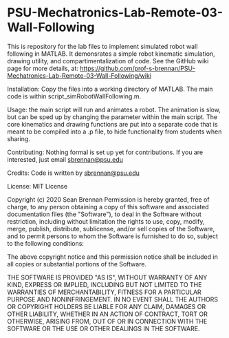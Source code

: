 # PSU-Mechatronics-Lab-Remote-03-Wall-Following
This is repository for the lab files to implement simulated robot wall following in MATLAB. It demonsrates a simple robot kinematic simulation, drawing utility, and compartimentalization of code.
See the GitHub wiki page for more details, at: 
https://github.com/prof-s-brennan/PSU-Mechatronics-Lab-Remote-03-Wall-Following/wiki

Installation: Copy the files into a working directory of MATLAB. The main code is within script_simRobotWallFollowing.m.

Usage: the main script will run and animates a robot. The animation is slow, but can be sped up by changing the parameter within the main script. The core kinematics and drawing functions are put into a separate code that is meant to be compiled into a .p file, to hide functionality from students when sharing.

Contributing: Nothing formal is set up yet for contributions. If you are interested, just email sbrennan@psu.edu

Credits: Code is written by sbrennan@psu.edu

License: 
MIT License

Copyright (c) 2020 Sean Brennan
Permission is hereby granted, free of charge, to any person obtaining a copy
of this software and associated documentation files (the "Software"), to deal
in the Software without restriction, including without limitation the rights
to use, copy, modify, merge, publish, distribute, sublicense, and/or sell
copies of the Software, and to permit persons to whom the Software is
furnished to do so, subject to the following conditions:

The above copyright notice and this permission notice shall be included in all
copies or substantial portions of the Software.

THE SOFTWARE IS PROVIDED "AS IS", WITHOUT WARRANTY OF ANY KIND, EXPRESS OR
IMPLIED, INCLUDING BUT NOT LIMITED TO THE WARRANTIES OF MERCHANTABILITY,
FITNESS FOR A PARTICULAR PURPOSE AND NONINFRINGEMENT. IN NO EVENT SHALL THE
AUTHORS OR COPYRIGHT HOLDERS BE LIABLE FOR ANY CLAIM, DAMAGES OR OTHER
LIABILITY, WHETHER IN AN ACTION OF CONTRACT, TORT OR OTHERWISE, ARISING FROM,
OUT OF OR IN CONNECTION WITH THE SOFTWARE OR THE USE OR OTHER DEALINGS IN THE
SOFTWARE.
